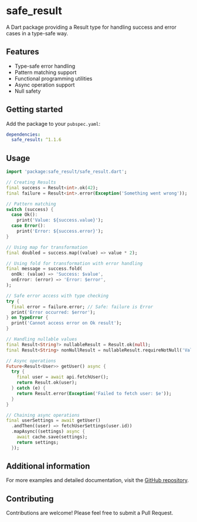 # safe_result

A Dart package providing a Result type for handling success and error cases in a type-safe way.

## Features

- Type-safe error handling
- Pattern matching support
- Functional programming utilities
- Async operation support
- Null safety

## Getting started

Add the package to your `pubspec.yaml`:

```yaml
dependencies:
  safe_result: ^1.1.6
```

## Usage

```dart
import 'package:safe_result/safe_result.dart';

// Creating Results
final success = Result<int>.ok(42);
final failure = Result<int>.error(Exception('Something went wrong'));

// Pattern matching
switch (success) {
  case Ok():
    print('Value: ${success.value}');
  case Error():
    print('Error: ${success.error}');
}

// Using map for transformation
final doubled = success.map((value) => value * 2);

// Using fold for transformation with error handling
final message = success.fold(
  onOk: (value) => 'Success: $value',
  onError: (error) => 'Error: $error',
);

// Safe error access with type checking
try {
  final error = failure.error; // Safe: failure is Error
  print('Error occurred: $error');
} on TypeError {
  print('Cannot access error on Ok result');
}

// Handling nullable values
final Result<String?> nullableResult = Result.ok(null);
final Result<String> nonNullResult = nullableResult.requireNotNull('Value was null');

// Async operations
Future<Result<User>> getUser() async {
  try {
    final user = await api.fetchUser();
    return Result.ok(user);
  } catch (e) {
    return Result.error(Exception('Failed to fetch user: $e'));
  }
}

// Chaining async operations
final userSettings = await getUser()
  .andThen((user) => fetchUserSettings(user.id))
  .mapAsync((settings) async {
    await cache.save(settings);
    return settings;
  });
```

## Additional information

For more examples and detailed documentation, visit the [GitHub repository](https://github.com/mobpack/safe_result).

## Contributing

Contributions are welcome! Please feel free to submit a Pull Request.
